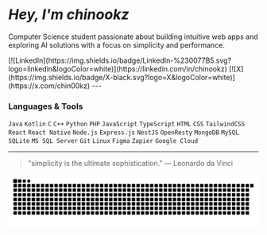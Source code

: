 <div align="left">

 # *Hey, I'm chinookz*

<p>Computer Science student passionate about building intuitive web apps and exploring AI solutions with a focus on simplicity and performance.</p>
[![LinkedIn](https://img.shields.io/badge/LinkedIn-%230077B5.svg?logo=linkedin&logoColor=white)](https://linkedin.com/in/chinookz)     [![X](https://img.shields.io/badge/X-black.svg?logo=X&logoColor=white)](https://x.com/chin00kz) 
---

### Languages & Tools
`Java` `Kotlin` `C` `C++` `Python` `PHP` `JavaScript` `TypeScript`
`HTML` `CSS` `TailwindCSS` `React` `React Native` 
`Node.js` `Express.js` `NestJS` `OpenResty`
`MongoDB` `MySQL` `SQLite` `MS SQL Server`
`Git` `Linux` `Figma` `Zapier` `Google Cloud`

---


> "simplicity is the ultimate sophistication." — Leonardo da Vinci


<picture>
  <source media="(prefers-color-scheme: dark)" srcset="https://raw.githubusercontent.com/chin00kz/chin00kz/output/github-snake-dark.svg" />
  <source media="(prefers-color-scheme: light)" srcset="https://raw.githubusercontent.com/chin00kz/chin00kz/output/github-snake.svg" />
  <img alt="github-snake" src="https://raw.githubusercontent.com/chin00kz/chin00kz/output/github-snake.svg" />
</picture>




